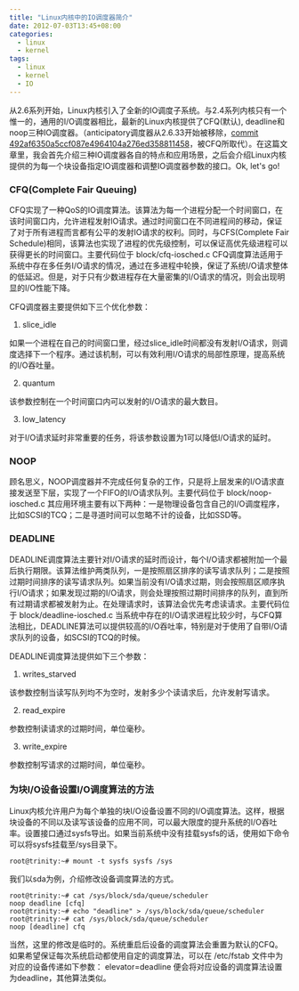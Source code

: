 ```yaml
---
title: "Linux内核中的IO调度器简介"
date: 2012-07-03T13:45+08:00
categories:
  - linux
  - kernel
tags:
  - linux
  - kernel
  - IO
---
```


从2.6系列开始，Linux内核引入了全新的IO调度子系统。与2.4系列内核只有一个惟一的，通用的I/O调度器相比，最新的Linux内核提供了CFQ(默认), deadline和noop三种IO调度器。（anticipatory调度器从2.6.33开始被移除，[commit 492af6350a5ccf087e4964104a276ed358811458](http://git.kernel.org/?p=linux/kernel/git/torvalds/linux-2.6.git;a=commitdiff;h=492af6350a5ccf087e4964104a276ed358811458)，被CFQ所取代）。在这篇文章里，我会首先介绍三种IO调度器各自的特点和应用场景，之后会介绍Linux内核提供的为每一个块设备指定IO调度器和调整IO调度器参数的接口。Ok, let's go!

### CFQ(Complete Fair Queuing) ###
CFQ实现了一种QoS的IO调度算法。该算法为每一个进程分配一个时间窗口，在该时间窗口内，允许进程发射IO请求。通过时间窗口在不同进程间的移动，保证了对于所有进程而言都有公平的发射IO请求的权利。同时，与CFS(Complete Fair Schedule)相同，该算法也实现了进程的优先级控制，可以保证高优先级进程可以获得更长的时间窗口。主要代码位于
    block/cfq-iosched.c
CFQ调度算法适用于系统中存在多任务I/O请求的情况，通过在多进程中轮换，保证了系统I/O请求整体的低延迟。但是，对于只有少数进程存在大量密集的I/O请求的情况，则会出现明显的I/O性能下降。

CFQ调度器主要提供如下三个优化参数：

1. slice_idle

如果一个进程在自己的时间窗口里，经过slice_idle时间都没有发射I/O请求，则调度选择下一个程序。通过该机制，可以有效利用I/O请求的局部性原理，提高系统的I/O吞吐量。

2. quantum

该参数控制在一个时间窗口内可以发射的I/O请求的最大数目。

3. low_latency

对于I/O请求延时非常重要的任务，将该参数设置为1可以降低I/O请求的延时。

### NOOP ###
顾名思义，NOOP调度器并不完成任何复杂的工作，只是将上层发来的I/O请求直接发送至下层，实现了一个FIFO的I/O请求队列。主要代码位于
    block/noop-iosched.c
其应用环境主要有以下两种：一是物理设备包含自己的I/O调度程序，比如SCSI的TCQ；二是寻道时间可以忽略不计的设备，比如SSD等。

### DEADLINE ###
DEADLINE调度算法主要针对I/O请求的延时而设计，每个I/O请求都被附加一个最后执行期限。该算法维护两类队列，一是按照扇区排序的读写请求队列；二是按照过期时间排序的读写请求队列。如果当前没有I/O请求过期，则会按照扇区顺序执行I/O请求；如果发现过期的I/O请求，则会处理按照过期时间排序的队列，直到所有过期请求都被发射为止。在处理请求时，该算法会优先考虑读请求。主要代码位于
    block/deadline-iosched.c
当系统中存在的I/O请求进程比较少时，与CFQ算法相比，DEADLINE算法可以提供较高的I/O吞吐率，特别是对于使用了自带I/O请求队列的设备，如SCSI的TCQ的时候。

DEADLINE调度算法提供如下三个参数：

1. writes_starved

该参数控制当读写队列均不为空时，发射多少个读请求后，允许发射写请求。

2. read_expire

参数控制读请求的过期时间，单位毫秒。

3. write_expire

参数控制写请求的过期时间，单位毫秒。

### 为块I/O设备设置I/O调度算法的方法 ###
Linux内核允许用户为每个单独的块I/O设备设置不同的I/O调度算法。这样，根据块设备的不同以及读写该设备的应用不同，可以最大限度的提升系统的I/O吞吐率。设置接口通过sysfs导出。如果当前系统中没有挂载sysfs的话，使用如下命令可以将sysfs挂载至/sys目录下。

``` console
root@trinity:~# mount -t sysfs sysfs /sys
```
我们以sda为例，介绍修改设备调度算法的方式。
``` console
root@trinity:~# cat /sys/block/sda/queue/scheduler 
noop deadline [cfq] 
root@trinity:~# echo "deadline" > /sys/block/sda/queue/scheduler 
root@trinity:~# cat /sys/block/sda/queue/scheduler 
noop [deadline] cfq 
```
当然，这里的修改是临时的。系统重启后设备的调度算法会重置为默认的CFQ。如果希望保证每次系统启动都使用自定的调度算法，可以在
    /etc/fstab
文件中为对应的设备传递如下参数：
    elevator=deadline
便会将对应设备的调度算法设置为deadline，其他算法类似。
